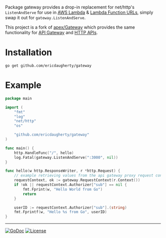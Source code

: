 Package gateway provides a drop-in replacement for net/http's `ListenAndServe` for use in [AWS Lambda](https://aws.amazon.com/lambda/) & [Lambda Function URLs](https://docs.aws.amazon.com/lambda/latest/dg/lambda-urls.html), simply swap it out for `gateway.ListenAndServe`. 

This project is a fork of [apex/Gateway](https://github.com/apex/gateway) which provides the same functionality for [API Gateway](https://aws.amazon.com/api-gateway/) and [HTTP APIs](https://docs.aws.amazon.com/apigateway/latest/developerguide/http-api.html).

# Installation

```
go get github.com/ericdaugherty/gateway
```

# Example

```go
package main

import (
	"fmt"
	"log"
	"net/http"
	"os"

	"github.com/ericdaugherty/gateway"
)

func main() {
	http.HandleFunc("/", hello)
	log.Fatal(gateway.ListenAndServe(":3000", nil))
}

func hello(w http.ResponseWriter, r *http.Request) {
	// example retrieving values from the api gateway proxy request context.
	requestContext, ok := gateway.RequestContext(r.Context())
	if !ok || requestContext.Authorizer["sub"] == nil {
		fmt.Fprint(w, "Hello World from Go")
		return
	}

	userID := requestContext.Authorizer["sub"].(string)
	fmt.Fprintf(w, "Hello %s from Go", userID)
}
```

---

[![GoDoc](https://img.shields.io/badge/godoc-reference-blue.svg)](https://godoc.org/github.com/ericdaugherty/gateway)
[![License](https://img.shields.io/github/license/ericdaugherty/gateway)](https://github.com/ericdaugherty/gateway/blob/master/LICENSE)
